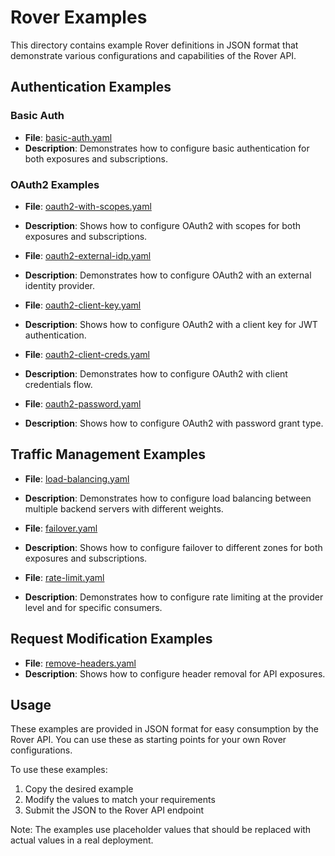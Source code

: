 <!--
Copyright 2025 Deutsche Telekom IT GmbH

SPDX-License-Identifier: Apache-2.0
-->

# Rover Examples

This directory contains example Rover definitions in JSON format that demonstrate various configurations and capabilities of the Rover API.

## Authentication Examples

### Basic Auth

- **File**: [basic-auth.yaml](basic-auth.yaml)
- **Description**: Demonstrates how to configure basic authentication for both exposures and subscriptions.

### OAuth2 Examples

- **File**: [oauth2-with-scopes.yaml](oauth2-with-scopes.yaml)
- **Description**: Shows how to configure OAuth2 with scopes for both exposures and subscriptions.

- **File**: [oauth2-external-idp.yaml](oauth2-external-idp.yaml)
- **Description**: Demonstrates how to configure OAuth2 with an external identity provider.

- **File**: [oauth2-client-key.yaml](oauth2-client-key.yaml)
- **Description**: Shows how to configure OAuth2 with a client key for JWT authentication.

- **File**: [oauth2-client-creds.yaml](oauth2-client-creds.yaml)
- **Description**: Demonstrates how to configure OAuth2 with client credentials flow.

- **File**: [oauth2-password.yaml](oauth2-password.yaml)
- **Description**: Shows how to configure OAuth2 with password grant type.

## Traffic Management Examples

- **File**: [load-balancing.yaml](load-balancing.yaml)
- **Description**: Demonstrates how to configure load balancing between multiple backend servers with different weights.

- **File**: [failover.yaml](failover.yaml)
- **Description**: Shows how to configure failover to different zones for both exposures and subscriptions.

- **File**: [rate-limit.yaml](rate-limit.yaml)
- **Description**: Demonstrates how to configure rate limiting at the provider level and for specific consumers.

## Request Modification Examples

- **File**: [remove-headers.yaml](remove-headers.yaml)
- **Description**: Shows how to configure header removal for API exposures.

## Usage

These examples are provided in JSON format for easy consumption by the Rover API. You can use these as starting points for your own Rover configurations.

To use these examples:

1. Copy the desired example
2. Modify the values to match your requirements
3. Submit the JSON to the Rover API endpoint

Note: The examples use placeholder values that should be replaced with actual values in a real deployment.